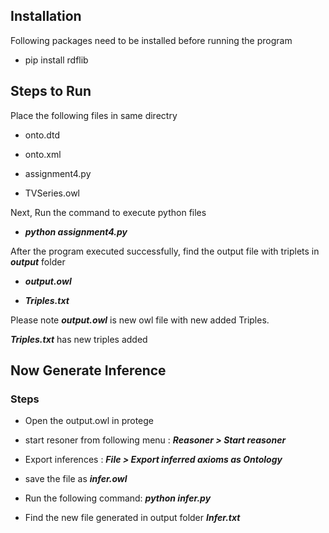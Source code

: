 
## Installation

  

Following packages need to be installed before running the program

  

- pip install rdflib

  

## Steps to Run

  

Place the following files in same directry

- onto.dtd

- onto.xml

- assignment4.py

- TVSeries.owl

  

Next, Run the command to execute python files

- ***python assignment4.py***

  
  
  

After the program executed successfully, find the output file with triplets in ***output*** folder

- ***output.owl***

- ***Triples.txt***

  

Please note ***output.owl*** is new owl file with new added Triples.

***Triples.txt*** has new triples added

  
  

## Now Generate Inference

### Steps

- Open the output.owl in protege

- start resoner from following menu : ***Reasoner > Start reasoner***

- Export inferences : ***File > Export inferred axioms as Ontology***

- save the file as ***infer.owl***

- Run the following command:
***python infer.py***
- Find the new file generated in output folder
***Infer.txt***